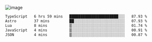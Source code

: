 ![image](https://github-profile-trophy.vercel.app/?username=CMOISDEAD&theme=kimbie_dark&row=1&no-frame=true&margin-w=15&margin-h=15)
<!--START_SECTION:waka-->

```txt
TypeScript   6 hrs 59 mins   ██████████████████████░░░   87.93 %
Astro        37 mins         ██░░░░░░░░░░░░░░░░░░░░░░░   07.93 %
Lua          8 mins          ▒░░░░░░░░░░░░░░░░░░░░░░░░   01.74 %
JavaScript   4 mins          ▒░░░░░░░░░░░░░░░░░░░░░░░░   00.91 %
JSON         4 mins          ▒░░░░░░░░░░░░░░░░░░░░░░░░   00.87 %
```

<!--END_SECTION:waka--> 
